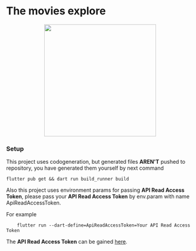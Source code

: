# The movies explore

<div align="center">
	<img src="doc/example.gif" width="300"/>
</div>


### Setup
This project uses codogeneration, but generated files **AREN'T** pushed to repository, you have generated them yourself by next command 

```
flutter pub get && dart run build_runner build
```

Also this project uses environment params for passing **API Read Access Token**, please pass your **API Read Access Token** by env.param with name ApiReadAccessToken.



For example
```
    flutter run --dart-define=ApiReadAccessToken=Your API Read Access Token
```

The **API Read Access Token** can be gained [here](https://developer.themoviedb.org/docs/getting-started).